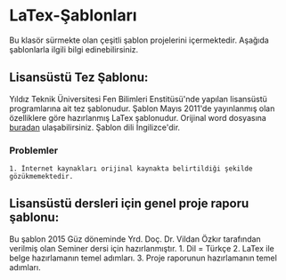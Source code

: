 # LaTex-Şablonları
Bu klasör sürmekte olan çeşitli şablon projelerini içermektedir. Aşağıda şablonlarla ilgili bilgi edinebilirsiniz.

## Lisansüstü Tez Şablonu:
Yıldız Teknik Üniversitesi Fen Bilimleri Enstitüsü'nde yapılan lisansüstü programlarına ait tez şablonudur. Şablon Mayıs 2011'de yayınlanmış olan özelliklere göre hazırlanmış LaTex şablonudur. Orijinal word dosyasına [buradan][8160d950]  ulaşabilirsiniz. Şablon dili İngilizce'dir.

### Problemler
    1. İnternet kaynakları orijinal kaynakta belirtildiği şekilde gözükmemektedir.

## Lisansüstü dersleri için genel proje raporu şablonu:
Bu şablon 2015 Güz döneminde Yrd. Doç. Dr. Vildan Özkır tarafından verilmiş olan Seminer dersi için hazırlanmıştır. 
    1. Dil = Türkçe
    2. LaTex ile belge hazırlamanın temel adımları.
    3. Proje raporunun hazırlamanın temel adımları.

  [8160d950]: http://www.fbe.yildiz.edu.tr/bilgi/64/Tez-Yaz%C4%B1m%C4%B1/78 "Thesis Template-2011"
